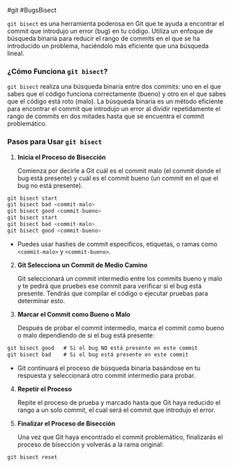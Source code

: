 #git  #BugsBisect

`git bisect` es una herramienta poderosa en Git que te ayuda a encontrar el commit que introdujo un error (bug) en tu código. Utiliza un enfoque de búsqueda binaria para reducir el rango de commits en el que se ha introducido un problema, haciéndolo más eficiente que una búsqueda lineal.

### **¿Cómo Funciona `git bisect`?**

`git bisect` realiza una búsqueda binaria entre dos commits: uno en el que sabes que el código funciona correctamente (bueno) y otro en el que sabes que el código está roto (malo). La búsqueda binaria es un método eficiente para encontrar el commit que introdujo un error al dividir repetidamente el rango de commits en dos mitades hasta que se encuentra el commit problemático.

### **Pasos para Usar `git bisect`**

1. **Inicia el Proceso de Bisección**
    
    Comienza por decirle a Git cuál es el commit malo (el commit donde el bug está presente) y cuál es el commit bueno (un commit en el que el bug no está presente).


```c
git bisect start
git bisect bad <commit-malo>
git bisect good <commit-bueno>
git bisect start
git bisect bad <commit-malo>
git bisect good <commit-bueno>
```

- Puedes usar hashes de commit específicos, etiquetas, o ramas como `<commit-malo>` y `<commit-bueno>`.
    
2. **Git Selecciona un Commit de Medio Camino**
    
    Git seleccionará un commit intermedio entre los commits bueno y malo y te pedirá que pruebes ese commit para verificar si el bug está presente. Tendrás que compilar el código o ejecutar pruebas para determinar esto.
    
3. **Marcar el Commit como Bueno o Malo**
    
    Después de probar el commit intermedio, marca el commit como bueno o malo dependiendo de si el bug está presente:

```c
git bisect good   # Si el bug NO está presente en este commit
git bisect bad    # Si el bug está presente en este commit
```


- Git continuará el proceso de búsqueda binaria basándose en tu respuesta y seleccionará otro commit intermedio para probar.
    
4. **Repetir el Proceso**
    
    Repite el proceso de prueba y marcado hasta que Git haya reducido el rango a un solo commit, el cual será el commit que introdujo el error.
    
5. **Finalizar el Proceso de Bisección**
    
    Una vez que Git haya encontrado el commit problemático, finalizarás el proceso de bisección y volverás a la rama original:
```c
git bisect reset
```


